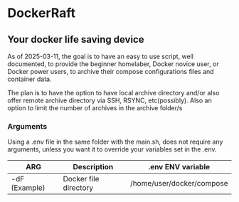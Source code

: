 # DockerRaft
## Your docker life saving device

As of 2025-03-11, the goal is to have an easy to use script, well documented, to provide the beginner homelaber, Docker novice user, or Docker power users, to archive their compose configurations files and container data.

The plan is to have the option to have local archive directory and/or also offer remote archive directory via SSH, RSYNC, etc(possibly).  Also an option to limit the number of archives in the archive folder/s




### Arguments

Using a .env file in the same folder with the main.sh, does not require any arguments, unless you want it to override your variables set in the .env.


| ARG                  | Description             | .env ENV variable           |
|----------------------|----------------------|-------------------|
| -dF (Example)      | Docker file directory           | /home/user/docker/compose                  |
